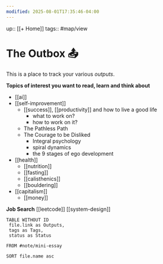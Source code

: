 ```yaml
---
modified: 2025-08-01T17:35:46-04:00
---
```

up:: [[+ Home]]
tags:: #map/view 

# The Outbox 📤
This is a place to track your various *outputs*. 

**Topics of interest you want to read, learn and think about**

- [[ai]]
- [[self-improvement]]
	- [[success]], [[productivity]] and how to live a good life
		- what to work on?
		- how to work on it?
	- The Pathless Path
	- The Courage to be Disliked
		- Integral psychology
		- spiral dynamics
		- the 9 stages of ego development
- [[health]]
	- [[nutrition]]
	- [[fasting]] 
	- [[calisthenics]]
	- [[bouldering]]
- [[capitalism]]
	- [[money]]

**Job Search**
[[leetcode]]
[[system-design]]
```dataview
TABLE WITHOUT ID
 file.link as Outputs,
 tags as Tags,
 status as Status
 
FROM #note/mini-essay 

SORT file.name asc
```
